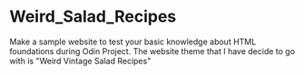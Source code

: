 # Weird_Salad_Recipes

Make a sample website to test your basic knowledge about HTML foundations during Odin Project. The website theme that I have decide to go with is "Weird Vintage Salad Recipes"